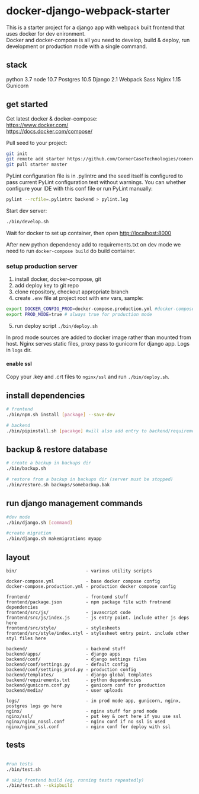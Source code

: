 # docker-django-webpack-starter

This is a starter project for a django app with webpack built frontend that uses docker for dev enironment.  
Docker and docker-compose is all you need to develop, build & deploy, run development or production mode with a single command.

## stack
python 3.7
node 10.7
Postgres 10.5
Django  2.1
Webpack
Sass
Nginx 1.15
Gunicorn


## get started

Get latest docker & docker-compose:  
https://www.docker.com/  
https://docs.docker.com/compose/

Pull seed to your project:
```sh
git init
git remote add starter https://github.com/CornerCaseTechnologies/conercase-react-django-starter
git pull starter master
```

PyLint configuration file is in .pylintrc and the seed itself is configured to pass current PyLint configuration test without warnings. You can whether configure your IDE with this conf file or run PyLint manually:
```sh
pylint --rcfile=.pylintrc backend > pylint.log
```

Start dev server:
```sh
./bin/develop.sh
```
Wait for docker to set up container, then open [http://localhost:8000](http://localhost:8000)

After new python dependency add to requirements.txt on dev mode we need to run `docker-compose build` do build container.

### setup production server

1. install docker, docker-compose, git
2. add deploy key to git repo
3. clone repository, checkout appropriate branch
4. create `.env` file at project root with env vars, sample:
```sh
export DOCKER_CONFIG_PROD=docker-compose.production.yml #docker-compose file to use
export PROD_MODE=true # always true for production mode
```
5. run deploy script `./bin/deploy.sh`  

In prod mode sources are added to docker image rather than mounted from host. Nginx serves static files, proxy pass to gunicorn for django app. Logs in `logs` dir.



#### enable ssl
Copy your .key and .crt files to `nginx/ssl` and run `./bin/deploy.sh`.

## install dependencies
```sh
# frontend
./bin/npm.sh install [package] --save-dev

# backend
./bin/pipinstall.sh [pacakge] #will also add entry to backend/requirements.txt
```

## backup & restore database

```sh
# create a backup in backups dir
./bin/backup.sh

# restore from a backup in backups dir (server must be stopped)
./bin/restore.sh backups/somebackup.bak
```

## run django management commands
```sh
#dev mode
./bin/django.sh [command]

#create migration
./bin/django.sh makemigrations myapp

```

## layout

```
bin/                          - various utility scripts

docker-compose.yml            - base docker compose config
docker-compose.production.yml - production docker compose config

frontend/                     - frontend stuff
frontend/package.json         - npm package file with frotnend dependencies
frontend/src/js/              - javascript code
frontend/src/js/index.js      - js entry point. include other js deps here
frontend/src/style/           - stylesheets       
frontend/src/style/index.styl - stylesheet entry point. include other styl files here

backend/                      - backend stuff
backend/apps/                 - django apps
backend/conf/                 - django settings files
backend/conf/settings.py      - default config
backend/conf/settings_prod.py - production config
backend/templates/            - django global templates
backend/requirements.txt      - python dependencies
backend/gunicorn.conf.py      - gunicorn conf for production
backend/media/                - user uploads

logs/                         - in prod mode app, gunicorn, nginx, postgres logs go here
nginx/                        - nginx stuff for prod mode
nginx/ssl/                    - put key & cert here if you use ssl
nginx/nginx_nossl.conf        - nginx conf if no ssl is used
nginx/nginx_ssl.conf          - nginx conf for deploy with ssl
```


## tests

```sh

#run tests
./bin/test.sh

# skip frontend build (eg, running tests repeatedly)
./bin/test.sh --skipbuild
